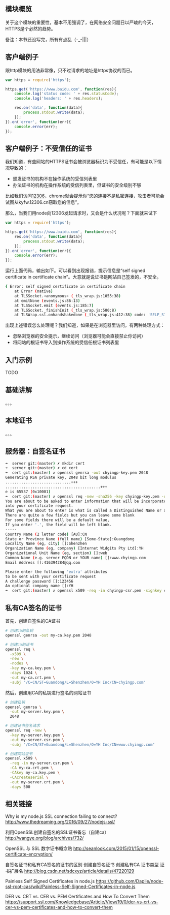 ## 模块概览

关于这个模块的重要性，基本不用强调了，在网络安全问题日以严峻的今天，HTTPS是个必然的趋势。

备注：本节还没写完，所有有点乱（-_-|||）

## 客户端例子

跟http模块的用法非常像，只不过请求的地址是https协议的而已。

```js
var https = require('https');

https.get('https://www.baidu.com', function(res){
    console.log('status code: ' + res.statusCode);
    console.log('headers: ' + res.headers);

    res.on('data', function(data){
        process.stdout.write(data);
    });
}).on('error', function(err){
    console.error(err);
});
```

## 客户端例子：不受信任的证书

我们知道，有些网站的HTTPS证书会被浏览器标识为不受信任，有可能是以下情况导致的：

* 颁发证书的机构不在操作系统的受信列表里
* 办法证书的机构在操作系统的受信列表里，但证书的安全级别不够

比如我们访问[12306](https://kyfw.12306.cn/otn/regist/init)，chrome就会提示你“您的连接不是私密连接，攻击者可能会试图从kyfw.12306.cn窃取您的信息”。

那么，当我们用node向12306发起请求时，又会是什么状况呢？下面就来试下

```js
var https = require('https');

https.get('https://www.baidu.com', function(res){
    res.on('data', function(data){
        process.stdout.write(data);
    });
}).on('error', function(err){
    console.error(err);
});
```

运行上面代码，输出如下。可以看到出现报错，提示信息是“self signed certificate in certificate chain”。大意就是说证书是网站自己签发的，不安全。

```bash
{ Error: self signed certificate in certificate chain
    at Error (native)
    at TLSSocket.<anonymous> (_tls_wrap.js:1055:38)
    at emitNone (events.js:86:13)
    at TLSSocket.emit (events.js:185:7)
    at TLSSocket._finishInit (_tls_wrap.js:580:8)
    at TLSWrap.ssl.onhandshakedone (_tls_wrap.js:412:38) code: 'SELF_SIGNED_CERT_IN_CHAIN' }
```

出现上述错误怎么处理呢？我们知道，如果是在浏览器里访问，有两种处理方式：

* 忽略浏览器的安全提示，继续访问（浏览器可能会直接禁止你访问）
* 将网站的根证书导入到操作系统的受信任根证书列表里



## 入门示例

TODO

## 基础讲解

。。。


## 本地证书

。。。


## 服务器：自签名证书

```bash
➜  server git:(master) ✗ mkdir cert
➜  server git:(master) ✗ cd cert 
➜  cert git:(master) ✗ openssl genrsa -out chyingp-key.pem 2048
Generating RSA private key, 2048 bit long modulus
.............................+++
..........................................+++
e is 65537 (0x10001)
➜  cert git:(master) ✗ openssl req -new -sha256 -key chyingp-key.pem -out chyingp-csr.pem
You are about to be asked to enter information that will be incorporated
into your certificate request.
What you are about to enter is what is called a Distinguished Name or a DN.
There are quite a few fields but you can leave some blank
For some fields there will be a default value,
If you enter '.', the field will be left blank.
-----
Country Name (2 letter code) [AU]:CN
State or Province Name (full name) [Some-State]:Guangdong
Locality Name (eg, city) []:Shenzhen
Organization Name (eg, company) [Internet Widgits Pty Ltd]:YH
Organizational Unit Name (eg, section) []:web
Common Name (e.g. server FQDN or YOUR name) []:www.chyingp.com
Email Address []:416394284@qq.com

Please enter the following 'extra' attributes
to be sent with your certificate request
A challenge password []:123456
An optional company name []:YH
➜  cert git:(master) ✗ openssl x509 -req -in chyingp-csr.pem -signkey chyingp-key.pem -out chyingp-cert.pem
```


## 私有CA签名的证书

首先，创建自签名的CA证书

```bash
# 创建ca的私钥
openssl genrsa -out my-ca.key.pem 2048

# 创建ca的证书
openssl req \
  -x509 \
  -new \
  -nodes \
  -key my-ca.key.pem \
  -days 1024 \
  -out my-ca.crt.pem \
  -subj "/C=CN/ST=Guandong/L=Shenzhen/O=YH Inc/CN=chyingp.com"
```

然后，创建用CA的私钥进行签名的网站证书

```bash
# 创建私钥
openssl genrsa \
  -out my-server.key.pem \
  2048  

# 创建证书签名请求
openssl req -new \
  -key my-server.key.pem \
  -out my-server.csr.pem \
  -subj "/C=CN/ST=Guandong/L=Shenzhen/O=YH Inc/CN=www.chyingp.com"

# 创建网站证书
openssl x509 \
  -req -in my-server.csr.pem \
  -CA my-ca.crt.pem \
  -CAkey my-ca.key.pem \
  -CAcreateserial \
  -out my-server.crt.pem \
  -days 500  
```

## 相关链接

Why is my node.js SSL connection failing to connect?
http://www.thedreaming.org/2016/09/27/nodejs-ssl/

利用OpenSSL创建自签名的SSL证书备忘（自建ca）
http://wangye.org/blog/archives/732/

OpenSSL 与 SSL 数字证书概念贴
http://seanlook.com/2015/01/15/openssl-certificate-encryption/

自签名证书和私有CA签名的证书的区别 创建自签名证书 创建私有CA 证书类型 证书扩展名
http://blog.csdn.net/sdcxyz/article/details/47220129

Painless Self Signed Certificates in node.js
https://github.com/Daplie/node-ssl-root-cas/wiki/Painless-Self-Signed-Certificates-in-node.js

DER vs. CRT vs. CER vs. PEM Certificates and How To Convert Them
https://support.ssl.com/Knowledgebase/Article/View/19/0/der-vs-crt-vs-cer-vs-pem-certificates-and-how-to-convert-them